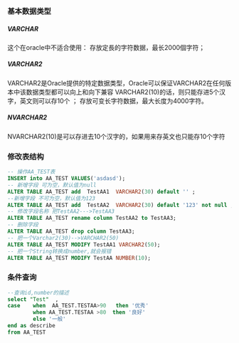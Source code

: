 ### 基本数据类型

##### VARCHAR

这个在oracle中不适合使用： 存放定長的字符数据，最长2000個字符； 

##### VARCHAR2

VARCHAR2是Oracle提供的特定数据类型，Oracle可以保证VARCHAR2在任何版本中该数据类型都可以向上和向下兼容 VARCHAR2(10)的话，则只能存进5个汉字，英文则可以存10个  ； 存放可变长字符数据，最大长度为4000字符。 

#####  NVARCHAR2 

  NVARCHAR2(10)是可以存进去10个汉字的，如果用来存英文也只能存10个字符 




### 修改表结构

```sql
-- 操作AA_TEST表
INSERT into AA_TEST VALUES('asdasd');
-- 新增字段 可为空，默认值为null
ALTER TABLE AA_TEST add  TestAA1  VARCHAR2(30) default '' ;
--新增字段 不可为空，默认值为123
ALTER TABLE AA_TEST add  TestAA2  VARCHAR2(30) default '123' not null ; 
-- 修改字段名称 把TestAA2--->TestAA3
ALTER TABLE AA_TEST rename column TestAA2 to TestAA3;
-- 删除字段
ALTER TABLE AA_TEST drop column TestAA3;
-- 把一个Varchar2(30)-->VARCHAR2(50)
ALTER TABLE AA_TEST MODIFY TestAA1 VARCHAR2(50);
-- 把一个String转换成number,就会报错
ALTER TABLE AA_TEST MODIFY TestAA NUMBER(10);
```

### 条件查询

```sql
--查询id,number的描述
select "Test"  ,
case  	when  AA_TEST.TESTAA>90   then '优秀'
        when AA_TEST.TESTAA >80  then '良好'
        else '一般'
end as describe
from AA_TEST
```



